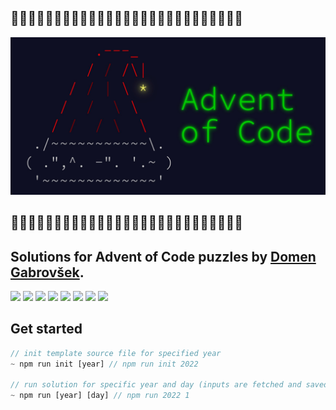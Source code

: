 ## 🎄🎁🎄🎁🎄🎁🎄🎁🎄🎁🎄🎁🎄🎁🎄🎁🎄🎁🎄🎁🎄🎁🎄🎁🎄🎁🎄

![logo](./img/aoc.jpeg)

## 🎄🎁🎄🎁🎄🎁🎄🎁🎄🎁🎄🎁🎄🎁🎄🎁🎄🎁🎄🎁🎄🎁🎄🎁🎄🎁🎄

## Solutions for Advent of Code puzzles by [Domen Gabrovšek](https://www.github.com/domengabrovsek).

![](https://img.shields.io/badge/2022%20⭐-28/50-blue) 
![](https://img.shields.io/badge/2021%20⭐-30/50-green) 
![](https://img.shields.io/badge/2020%20⭐-27/50-red) 
![](https://img.shields.io/badge/2019%20⭐-8/50-purple) 
![](https://img.shields.io/badge/2018%20⭐-2/50-brown) 
![](https://img.shields.io/badge/2017%20⭐-0/50-orange)
![](https://img.shields.io/badge/2016%20⭐-0/50-cyan)
![](https://img.shields.io/badge/2015%20⭐-0/50-yellow)

## Get started

```js
// init template source file for specified year
~ npm run init [year] // npm run init 2022

// run solution for specific year and day (inputs are fetched and saved automatically)
~ npm run [year] [day] // npm run 2022 1
```
